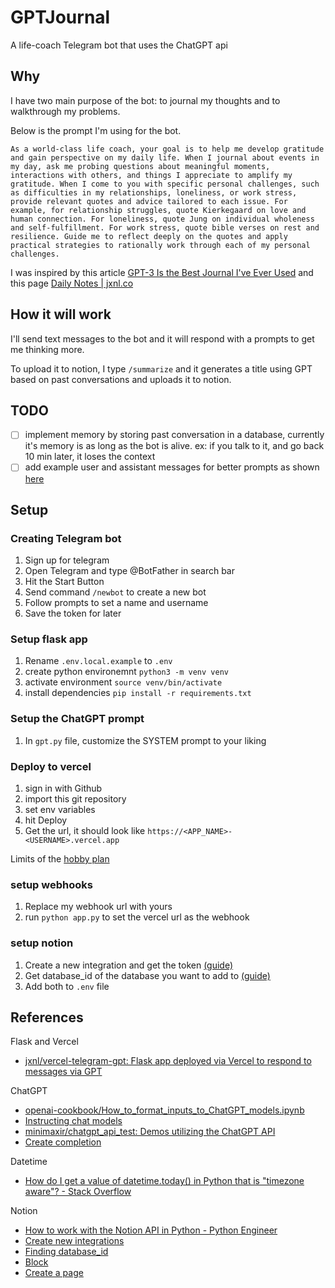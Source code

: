 # GPTJournal

A life-coach Telegram bot that uses the ChatGPT api

## Why

I have two main purpose of the bot: to journal my thoughts and to walkthrough my problems.

Below is the prompt I'm using for the bot.

```text
As a world-class life coach, your goal is to help me develop gratitude and gain perspective on my daily life. When I journal about events in my day, ask me probing questions about meaningful moments, interactions with others, and things I appreciate to amplify my gratitude. When I come to you with specific personal challenges, such as difficulties in my relationships, loneliness, or work stress, provide relevant quotes and advice tailored to each issue. For example, for relationship struggles, quote Kierkegaard on love and human connection. For loneliness, quote Jung on individual wholeness and self-fulfillment. For work stress, quote bible verses on rest and resilience. Guide me to reflect deeply on the quotes and apply practical strategies to rationally work through each of my personal challenges.
```

I was inspired by this article [GPT-3 Is the Best Journal I've Ever Used](https://every.to/chain-of-thought/gpt-3-is-the-best-journal-you-ve-ever-used) and this page [Daily Notes | jxnl.co](https://www.jxnl.co/notes)

## How it will work

I'll send text messages to the bot and it will respond with a prompts to get me thinking more.

To upload it to notion, I type `/summarize` and it generates a title using GPT based on past conversations and uploads it to notion.

## TODO

- [ ] implement memory by storing past conversation in a database, currently it's memory is as long as the bot is alive. ex: if you talk to it, and go back 10 min later, it loses the context
- [ ] add example user and assistant messages for better prompts as shown [here](https://github.com/openai/openai-cookbook/blob/main/examples/How_to_format_inputs_to_ChatGPT_models.ipynb)

## Setup

### Creating Telegram bot

1. Sign up for telegram
1. Open Telegram and type @BotFather in search bar
1. Hit the Start Button
1. Send command `/newbot` to create a new bot
1. Follow prompts to set a name and username
1. Save the token for later

### Setup flask app

1. Rename `.env.local.example` to `.env`
2. create python environemnt `python3 -m venv venv`
3. activate environment `source venv/bin/activate`
4. install dependencies `pip install -r requirements.txt`

### Setup the ChatGPT prompt

1. In `gpt.py` file, customize the SYSTEM prompt to your liking

### Deploy to vercel

1. sign in with Github
2. import this git repository
3. set env variables
4. hit Deploy
5. Get the url, it should look like `https://<APP_NAME>-<USERNAME>.vercel.app`

Limits of the [hobby plan](https://vercel.com/docs/concepts/limits/overview#general-limits)

### setup webhooks

1. Replace my webhook url with yours
2. run `python app.py` to set the vercel url as the webhook

### setup notion

1. Create a new integration and get the token [(guide)](https://developers.notion.com/docs/create-a-notion-integration)
2. Get database_id of the database you want to add to [(guide)](https://developers.notion.com/docs/working-with-databases#adding-pages-to-a-database)
3. Add both to `.env` file

## References

Flask and Vercel

- [jxnl/vercel-telegram-gpt: Flask app deployed via Vercel to respond to messages via GPT](https://github.com/jxnl/vercel-telegram-gpt)

ChatGPT

- [openai-cookbook/How_to_format_inputs_to_ChatGPT_models.ipynb](https://github.com/openai/openai-cookbook/blob/main/examples/How_to_format_inputs_to_ChatGPT_models.ipynb)
- [Instructing chat models](https://platform.openai.com/docs/guides/chat/instructing-chat-models)
- [minimaxir/chatgpt_api_test: Demos utilizing the ChatGPT API](https://github.com/minimaxir/chatgpt_api_test)
- [Create completion](https://platform.openai.com/docs/api-reference/completions/create)

Datetime

- [How do I get a value of datetime.today() in Python that is "timezone aware"? - Stack Overflow](https://stackoverflow.com/questions/4530069/how-do-i-get-a-value-of-datetime-today-in-python-that-is-timezone-aware)

Notion

- [How to work with the Notion API in Python - Python Engineer](https://www.python-engineer.com/posts/notion-api-python/)
- [Create new integrations](https://www.notion.so/my-integrations)
- [Finding database_id](https://developers.notion.com/docs/working-with-databases#adding-pages-to-a-database)
- [Block](https://developers.notion.com/reference/block)
- [Create a page](https://developers.notion.com/reference/post-page)
